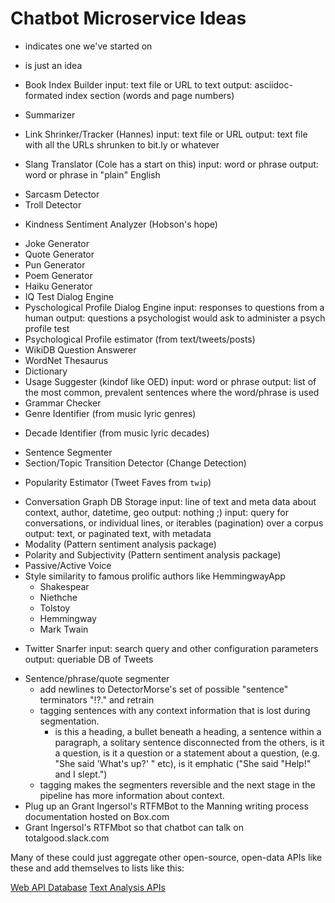 # Chatbot Microservice Ideas

+ indicates one we've started on
- is just an idea

- Book Index Builder
	input: text file or URL to text
	output: asciidoc-formated index section (words and page numbers)
- Summarizer
- Link Shrinker/Tracker (Hannes)
	input: text file or URL
	output: text file with all the URLs shrunken to bit.ly or whatever
+ Slang Translator (Cole has a start on this)
	input: word or phrase
	output: word or phrase in "plain" English
- Sarcasm Detector
- Troll Detector
+ Kindness Sentiment Analyzer (Hobson's hope)
- Joke Generator
- Quote Generator
- Pun Generator
- Poem Generator
- Haiku Generator
- IQ Test Dialog Engine
- Pyschological Profile Dialog Engine
	input: responses to questions from a human
	output: questions a psychologist would ask to administer a psych profile test
- Psychological Profile estimator (from text/tweets/posts)
- WikiDB Question Answerer
- WordNet Thesaurus
- Dictionary
- Usage Suggester (kindof like OED)
	input: word or phrase
	output: list of the most common, prevalent sentences where the word/phrase is used
- Grammar Checker
- Genre Identifier (from music lyric genres)
+ Decade Identifier (from music lyric decades)
- Sentence Segmenter
- Section/Topic Transition Detector (Change Detection)
+ Popularity Estimator (Tweet Faves from `twip`)
- Conversation Graph DB Storage
	input: line of text and meta data about context, author, datetime, geo
	output: nothing ;)
	input: query for conversations, or individual lines, or iterables (pagination) over a corpus
    output: text, or paginated text, with metadata
- Modality (Pattern sentiment analysis package)
- Polarity and Subjectivity (Pattern sentiment analysis package)
- Passive/Active Voice
- Style similarity to famous prolific authors like HemmingwayApp
	- Shakespear
	- Niethche
	- Tolstoy
	- Hemmingway
	- Mark Twain
+ Twitter Snarfer
	input: search query and other configuration parameters
	output: queriable DB of Tweets
- Sentence/phrase/quote segmenter
  - add newlines to DetectorMorse's set of possible "sentence" terminators "!?." and retrain
  - tagging sentences with any context information that is lost during segmentation. 
      - is this a heading, a bullet beneath a heading, a sentence within a paragraph, a solitary sentence disconnected from the others, is it a question, is it a question or a statement about a question, (e.g. "She said 'What's up?' " etc), is it emphatic ("She said "Help!" and I slept.")
  - tagging makes the segmenters reversible and the next stage in the pipeline has more information about context. 
- Plug up an Grant Ingersol's RTFMBot to the Manning writing process documentation hosted on Box.com
- Grant Ingersol's RTFMbot so that chatbot can talk on totalgood.slack.com


Many of these could just aggregate other open-source, open-data APIs like these and add themselves to lists like this:

[Web API Database](http://www.programmableweb.com/category/dictionary/api)
[Text Analysis APIs](https://market.mashape.com/textanalysis/textanalysis)